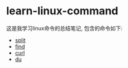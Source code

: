 **learn-linux-command**
=======================
这是我学习linux命令的总结笔记, 包含的命令如下:
* [split](https://github.com/aaronshan/learn-linux-command/blob/master/split.md)
* [find](https://github.com/aaronshan/learn-linux-command/blob/master/find.md)
* [curl](https://github.com/aaronshan/learn-linux-command/blob/master/curl.md)
* [du](https://github.com/aaronshan/learn-linux-command/blob/master/du.md)